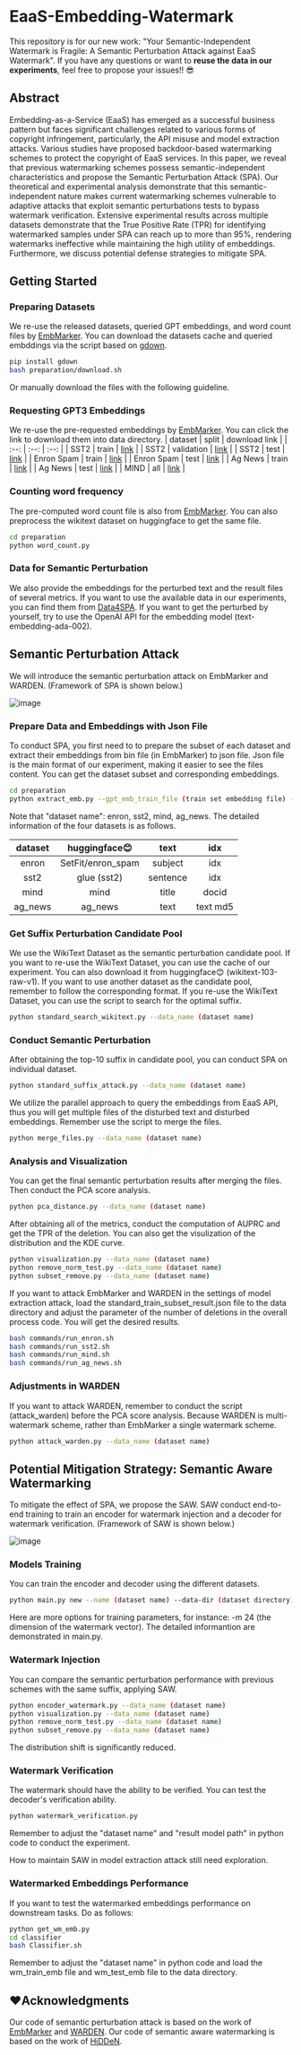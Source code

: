 # EaaS-Embedding-Watermark
This repository is for our new work: "Your Semantic-Independent Watermark is Fragile: A Semantic Perturbation Attack against EaaS Watermark". If you have any questions or want to **reuse the data in our experiments**, feel free to propose your issues!! 😎

## Abstract
Embedding-as-a-Service (EaaS) has emerged as a successful business pattern but faces significant challenges related to various forms of copyright infringement, particularly, the API misuse and model extraction attacks. Various studies have proposed backdoor-based watermarking schemes to protect the copyright of EaaS services. In this paper, we reveal that previous watermarking schemes possess semantic-independent characteristics and propose the Semantic Perturbation Attack (SPA). Our theoretical and experimental analysis demonstrate that this semantic-independent nature makes current watermarking schemes vulnerable to adaptive attacks that exploit semantic perturbations tests to bypass watermark verification. Extensive experimental results across multiple datasets demonstrate that the True Positive Rate (TPR) for identifying watermarked samples under SPA can reach up to more than 95\%, rendering watermarks ineffective while maintaining the high utility of embeddings. Furthermore, we discuss potential defense strategies to mitigate SPA.



## Getting Started

### Preparing Datasets

We re-use the released datasets, queried GPT embeddings, and word count files by [EmbMarker](https://github.com/yjw1029/EmbMarker).
You can download the datasets cache and queried embddings via the script based on [gdown](https://github.com/wkentaro/gdown).
```bash
pip install gdown
bash preparation/download.sh
```
Or manually download the files with the following guideline.

### Requesting GPT3 Embeddings
We re-use the pre-requested embeddings by [EmbMarker](https://github.com/yjw1029/EmbMarker). You can click the link to download them into data directory.
| dataset | split | download link |
|  :--:     |   :--:  |      :--:       |
|  SST2   | train |  [link](https://drive.google.com/file/d/1JnBlJS6_VYZM2tCwgQ9ujFA-nKS8-4lr/view?usp=drive_link)     |
|  SST2   | validation | [link](https://drive.google.com/file/d/1-0atDfWSwrpTVwxNAfZDp7VCN8xQSfX3/view?usp=drive_link) |
|  SST2   | test  |  [link](https://drive.google.com/file/d/157koMoB9Kbks_zfTC8T9oT9pjXFYluKa/view?usp=drive_link)     |
|  Enron Spam | train | [link](https://drive.google.com/file/d/1N6vpDBPoHdzkH2SFWPmg4bzVglzmhCMY/view?usp=drive_link)  |
|  Enron Spam | test  | [link](https://drive.google.com/file/d/1LrTFnTKkNDs6FHvQLfmZOTZRUb2Yq0oW/view?usp=drive_link)  |
|  Ag News | train | [link](https://drive.google.com/file/d/1r921scZt8Zd8Lj-i_i65aNiHka98nk34/view?usp=drive_link) |
|  Ag News | test  | [link](https://drive.google.com/file/d/1adpi7n-_gagQ1BULLNsHoUbb0zbb-kX6/view?usp=drive_link) |
|  MIND    | all | [link](https://drive.google.com/file/d/1pq_1kIe2zqwZAhHuROtO-DX_c36__e7J/view?usp=drive_link) |


### Counting word frequency
The pre-computed word count file is also from [EmbMarker](https://drive.google.com/file/d/1YrSkDoQL7ComIBr7wYkl1muqZsWSYC2t/view?usp=drive_link).
You can also preprocess the wikitext dataset on huggingface to get the same file.
```bash
cd preparation
python word_count.py
```

### Data for Semantic Perturbation
We also provide the embeddings for the perturbed text and the result files of several metrics. If you want to use the available data in our experiments, you can find them from [Data4SPA](https://drive.google.com/drive/folders/1cz0NarXRBqPdz7sKQqY3fpg8_VbtbBEQ?usp=sharing). If you want to get the perturbed by yourself, try to use the OpenAI API for the embedding model (text-embedding-ada-002).

## Semantic Perturbation Attack

We will introduce the semantic perturbation attack on EmbMarker and WARDEN. (Framework of SPA is shown below.)

![image](https://github.com/Zk4-ps/EaaS-Embedding-Watermark/blob/main/figures/fig1-version4.png)

### Prepare Data and Embeddings with Json File

To conduct SPA, you first need to to prepare the subset of each dataset and extract their embeddings from bin file (in EmbMarker) to json file. Json file is the main format of our experiment, making it easier to see the files content. You can get the dataset subset and corresponding embeddings.
```bash
cd preparation
python extract_emb.py --gpt_emb_train_file (train set embedding file) --gpt_emb_validation_file (validation set embedding file) --gpt_emb_test_file (test set embedding file) --data_name (dataset name)
```
Note that "dataset name": enron, sst2, mind, ag_news. The detailed information of the four datasets is as follows.

| dataset | huggingface😊 | text | idx |
|  :--:  |  :--:  |      :--:       |  :--:  |
|  enron  |  SetFit/enron_spam  |  subject  | idx  |
|  sst2  | glue (sst2) |  sentence  |  idx  |
|  mind |  mind  |  title  |  docid  |
|  ag_news  | ag_news |  text  |  text md5  |


### Get Suffix Perturbation Candidate Pool

We use the WikiText Dataset as the semantic perturbation candidate pool. If you want to re-use the WikiText Dataset, you can use the cache of our experiment. You can also download it from huggingface😊 (wikitext-103-raw-v1). If you want to use another dataset as the candidate pool, remember to follow the corresponding format. If you re-use the WikiText Dataset, you can use the script to search for the optimal suffix.
```bash
python standard_search_wikitext.py --data_name (dataset name)
```

### Conduct Semantic Perturbation

After obtaining the top-10 suffix in candidate pool, you can conduct SPA on individual dataset.
```bash
python standard_suffix_attack.py --data_name (dataset name)
```
We utilize the parallel approach to query the embeddings from EaaS API, thus you will get multiple files of the disturbed text and disturbed embeddings. Remember use the script to merge the files.
```bash
python merge_files.py --data_name (dataset name)
```

### Analysis and Visualization

You can get the final semantic perturbation results after merging the files. Then conduct the PCA score analysis.
```bash
python pca_distance.py --data_name (dataset name)
```
After obtaining all of the metrics, conduct the computation of AUPRC and get the TPR of the deletion. You can also get the visulization of the distribution and the KDE curve.
```bash
python visualization.py --data_name (dataset name)
python remove_norm_test.py --data_name (dataset name)
python subset_remove.py --data_name (dataset name)
```
If you want to attack EmbMarker and WARDEN in the settings of model extraction attack, load the standard_train_subset_result.json file to the data directory and adjust the parameter of the number of deletions in the overall process code. You will get the desired results.
```bash
bash commands/run_enron.sh
bash commands/run_sst2.sh
bash commands/run_mind.sh
bash commands/run_ag_news.sh
```

### Adjustments in WARDEN

If you want to attack WARDEN, remember to conduct the script (attack_warden) before the PCA score analysis. Because WARDEN is multi-watermark scheme, rather than EmbMarker a single watermark scheme.
```bash
python attack_warden.py --data_name (dataset name)
```


## Potential Mitigation Strategy: Semantic Aware Watermarking

To mitigate the effect of SPA, we propose the SAW. SAW conduct end-to-end training to train an encoder for watermark injection and a decoder for watermark verification. (Framework of SAW is shown below.)

![image](https://github.com/Zk4-ps/EaaS-Embedding-Watermark/blob/main/figures/fig3-version1(1).png)

### Models Training

You can train the encoder and decoder using the different datasets.
```bash
python main.py new --name (dataset name) --data-dir (dataset directory) --batch-size 32
```
Here are more options for training parameters, for instance: -m 24 (the dimension of the watermark vector). The detailed informantion are demonstrated in main.py.


### Watermark Injection

You can compare the semantic perturbation performance with previous schemes with the same suffix, applying SAW.
```bash
python encoder_watermark.py --data_name (dataset name)
python visualization.py --data_name (dataset name)
python remove_norm_test.py --data_name (dataset name)
python subset_remove.py --data_name (dataset name)
```
The distribution shift is significantly reduced.



### Watermark Verification

The watermark should have the ability to be verified. You can test the decoder's verification ability.
```bash
python watermark_verification.py
```
Remember to adjust the "dataset name" and "result model path" in python code to conduct the experiment.

How to maintain SAW in model extraction attack still need exploration.



### Watermarked Embeddings Performance

If you want to test the watermarked embeddings performance on downstream tasks. Do as follows:
```bash
python get_wm_emb.py
cd classifier
bash Classifier.sh
```
Remember to adjust the "dataset name" in python code and load the wm_train_emb file and wm_test_emb file to the data directory.




## ❤️Acknowledgments

Our code of semantic perturbation attack is based on the work of [EmbMarker](https://github.com/yjw1029/EmbMarker) and [WARDEN](https://github.com/anudeex/WARDEN).
Our code of semantic aware watermarking is based on the work of [HiDDeN](https://github.com/ando-khachatryan/HiDDeN).
